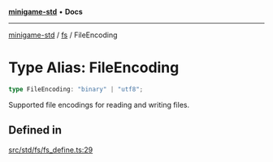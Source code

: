 [**minigame-std**](../../../README.md) • **Docs**

***

[minigame-std](../../../README.md) / [fs](../README.md) / FileEncoding

# Type Alias: FileEncoding

```ts
type FileEncoding: "binary" | "utf8";
```

Supported file encodings for reading and writing files.

## Defined in

[src/std/fs/fs\_define.ts:29](https://github.com/JiangJie/minigame-std/blob/ffbed6cccc22260d9da27c221c59422568396e08/src/std/fs/fs_define.ts#L29)
